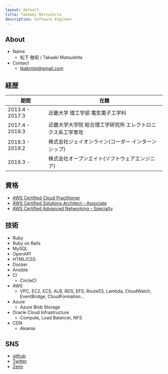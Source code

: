 ```yaml
---
layout: default
title: Takaaki Matsushita
description: Software Engineer
---
```


## About

- Name
  - 松下 敬昭 / Takaaki Matsushita
- Contact
  - tkakmtst@gmail.com

## 経歴

| 期間 | 在籍 |
| --- | --- |
| 2013.4 - 2017.3 | 近畿大学 理工学部 電気電子工学科 |
| 2017.4 - 2019.3 | 近畿大学大学院 総合理工学研究所 エレクトロニクス系工学専攻 |
| 2018.3 - 2019.2 | 株式会社ジェイオンライン(コーダー インターンシップ) |
| 2019.3 -        | 株式会社オープンエイト(ソフトウェアエンジニア) |

## 資格

- [AWS Certified Cloud Practitioner](https://www.credly.com/badges/b26d20c6-f2cb-415d-a073-a1930275f7de)
- [AWS Certified Solutions Architect – Associate](https://www.credly.com/badges/6be1df87-bd85-4475-bd41-a895b8fa9d6d)
- [AWS Certified Advanced Networking – Specialty](https://www.credly.com/badges/9690a965-2446-4b3d-aeb7-869f50a83a34)

## 技術

- Ruby
- Ruby on Rails
- MySQL
- OpenAPI
- HTML/CSS
- Docker
- Ansible
- CI
  - CircleCI
- AWS
  - VPC, EC2, ECS, ALB, RDS, EFS, Route53, Lambda, CloudWatch, EventBridge, CloudFormation...
- Azure
  - Azure Blob Storage
- Oracle Cloud Infrastructure
  - Compute, Load Balancer, NFS
- CDN
  - Akamai

## SNS

- [github](https://github.com/tkakmtst)
- [Twitter](https://twitter.com/tkakmtst)
- [Zenn](https://zenn.dev/tkakmtst)
